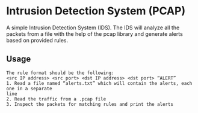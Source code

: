 
# Intrusion Detection System (PCAP)

A simple Intrusion Detection System (IDS). The
IDS will analyze all the packets from a file with the help of the pcap library and generate
alerts based on provided rules.

## Usage 
    The rule format should be the following:
    <src IP address> <src port> <dst IP address> <dst port> “ALERT”
    1. Read a file named “alerts.txt” which will contain the alerts, each one in a separate
    line
    2. Read the traffic from a .pcap file
    3. Inspect the packets for matching rules and print the alerts

